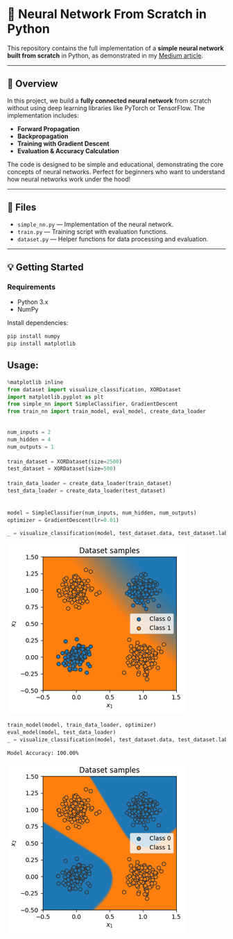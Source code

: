 # 🧠 Neural Network From Scratch in Python

This repository contains the full implementation of a **simple neural network built from scratch** in Python, as demonstrated in my [Medium article](<Article Link>).

---

## 📖 Overview

In this project, we build a **fully connected neural network** from scratch without using deep learning libraries like PyTorch or TensorFlow. The implementation includes:

- **Forward Propagation**
- **Backpropagation**
- **Training with Gradient Descent**
- **Evaluation & Accuracy Calculation**

The code is designed to be simple and educational, demonstrating the core concepts of neural networks. Perfect for beginners who want to understand how neural networks work under the hood!

---

## 📂 Files

- `simple_nn.py` — Implementation of the neural network.
- `train.py` — Training script with evaluation functions.
- `dataset.py` — Helper functions for data processing and evaluation.
---

## 💡 Getting Started

### Requirements
- Python 3.x
- NumPy

Install dependencies:
```bash
pip install numpy
pip install matplotlib
```
## Usage:

```python
%matplotlib inline
from dataset import visualize_classification, XORDataset
import matplotlib.pyplot as plt
from simple_nn import SimpleClassifier, GradientDescent
from train_nn import train_model, eval_model, create_data_loader
```


```python

num_inputs = 2
num_hidden = 4
num_outputs = 1

train_dataset = XORDataset(size=2500)
test_dataset = XORDataset(size=500)

train_data_loader = create_data_loader(train_dataset)
test_data_loader = create_data_loader(test_dataset)


model = SimpleClassifier(num_inputs, num_hidden, num_outputs)
optimizer = GradientDescent(lr=0.01)
```


```python
_ = visualize_classification(model, test_dataset.data, test_dataset.label)
```


    
![png](output_2_0.png)
    



```python
train_model(model, train_data_loader, optimizer)
eval_model(model, test_data_loader)
_ = visualize_classification(model, test_dataset.data, test_dataset.label)
```

    Model Accuracy: 100.00%



    
![png](output_3_1.png)
    

